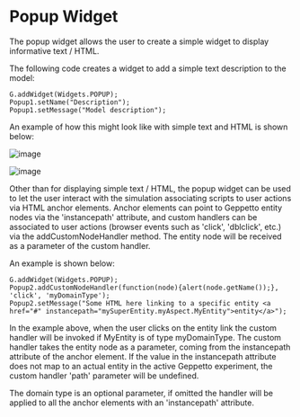 Popup Widget
============

The popup widget allows the user to create a simple widget to display
informative text / HTML.

The following code creates a widget to add a simple text description to
the model:

``` {.sourceCode .javascript}
G.addWidget(Widgets.POPUP);
Popup1.setName("Description");
Popup1.setMessage("Model description");
```

An example of how this might look like with simple text and HTML is
shown below:

![image](images/widgets/popup.png)

![image](images/widgets/popup2.png)

Other than for displaying simple text / HTML, the popup widget can be
used to let the user interact with the simulation associating scripts to
user actions via HTML anchor elements. Anchor elements can point to
Geppetto entity nodes via the 'instancepath' attribute, and custom
handlers can be associated to user actions (browser events such as
'click', 'dblclick', etc.) via the addCustomNodeHandler method. The
entity node will be received as a parameter of the custom handler.

An example is shown below:

``` {.sourceCode .javascript}
G.addWidget(Widgets.POPUP);
Popup2.addCustomNodeHandler(function(node){alert(node.getName());}, 'click', 'myDomainType');
Popup2.setMessage("Some HTML here linking to a specific entity <a href="#" instancepath="mySuperEntity.myAspect.MyEntity">entity</a>");
```

In the example above, when the user clicks on the entity link the custom
handler will be invoked if MyEntity is of type myDomainType. The custom
handler takes the entity node as a parameter, coming from the
instancepath attribute of the anchor element. If the value in the
instancepath attribute does not map to an actual entity in the active
Geppetto experiment, the custom handler 'path' parameter will be
undefined.

The domain type is an optional parameter, if omitted the handler will be
applied to all the anchor elements with an 'instancepath' attribute.
